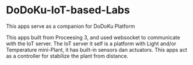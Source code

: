 # DoDoKu-IoT-based-Labs
This apps serve as a companion for DoDoKu Platform

This apps built from Proceesing 3, and used websocket to communicate with the IoT server. The IoT server it self is a platform with Light and/or Temperature mini-Plant, it has built-in sensors dan actuators. This apps act as a controller for stabilize the plant from distance.

